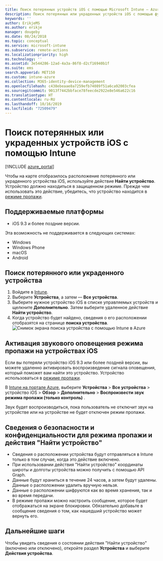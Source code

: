 ```yaml
---
title: Поиск потерянных устройств iOS с помощью Microsoft Intune — Azure | Документация Майкрософт
description: Поиск потерянных или украденных устройств iOS с помощью функции поиска устройства в Microsoft Intune. Ознакомьтесь со сведениями о безопасности и конфиденциальности при использовании действия поиска устройства.
keywords: ''
author: ErikjeMS
ms.author: erikje
manager: dougeby
ms.date: 08/24/2018
ms.topic: conceptual
ms.service: microsoft-intune
ms.subservice: remote-actions
ms.localizationpriority: high
ms.technology: ''
ms.assetid: 3e544286-12ad-4a3a-86f8-d2cf16940b1f
ms.suite: ems
search.appverid: MET150
ms.custom: intune-azure
ms.collection: M365-identity-device-management
ms.openlocfilehash: c438ebeaae8a7259efb74089f51a6ca92003cfea
ms.sourcegitcommit: 9013f7442bbface78feecde2922e8e546a622c16
ms.translationtype: HT
ms.contentlocale: ru-RU
ms.lasthandoff: 10/16/2019
ms.locfileid: "72509479"
---
```

# <a name="locate-lost-or-stolen-ios-devices-with-intune"></a>Поиск потерянных или украденных устройств iOS с помощью Intune

[!INCLUDE [azure_portal](../includes/azure_portal.md)]

Чтобы на карте отобразилось расположение потерянного или украденного устройства iOS, используйте действие **Найти устройство**. Устройство должно находиться в защищенном режиме. Прежде чем использовать это действие, убедитесь, что устройство находится в [режиме пропажи](device-lost-mode.md).

## <a name="supported-platforms"></a>Поддерживаемые платформы

- iOS 9.3 и более поздние версии.

Эта возможность не поддерживается в следующих системах: 
- Windows
- Windows Phone
- macOS
- Android

## <a name="locate-a-lost-or-stolen-device"></a>Поиск потерянного или украденного устройства

1. Войдите в [Intune](https://go.microsoft.com/fwlink/?linkid=2090973).
3. Выберите **Устройства**, а затем — **Все устройства**.
4. Выберите нужное устройство iOS в списке управляемых устройств и щелкните **Дополнительно**. Затем выберите удаленное действие **Найти устройство**.
5. Когда устройство будет найдено, сведения о его расположении отобразятся на странице **поиска устройства**.
    ![Снимок экрана поиска устройства с помощью Intune в Azure](./media/device-locate/locate-device.png)


## <a name="activate-lost-mode-sound-alert-on-an-ios-device"></a>Активация звукового оповещения режима пропажи на устройствах iOS

Если вы потеряли устройство iOS 9.3 или более поздней версии, вы можете удаленно активировать воспроизведение сигнала оповещения, который поможет вам найти это устройство. Устройство использоваться в [режиме пропажи](device-lost-mode.md).

В [Intune на портале Azure](https://aka.ms/intuneportal), выберите **Устройства** > **Все устройства** > устройство iOS > **Обзор** > **Дополнительно** > **Воспроизвести звук режима пропажи (только контроль)** .

Звук будет воспроизводиться, пока пользователь не отключит звук на устройстве или на устройстве не будет отключен режим пропажи.


## <a name="security-and-privacy-information-for-lost-mode-and-locate-device-actions"></a>Сведения о безопасности и конфиденциальности для режима пропажи и действия "Найти устройство"
- Сведения о расположении устройства будут отправляться в Intune только в том случае, когда это действие включено.
- При использовании действия "Найти устройство" координаты широты и долготы устройства можно получить с помощью API Graph.
- Данные будут храниться в течение 24 часов, а затем будут удалены. Данные о расположении удалить вручную нельзя.
- Данные о расположении шифруются как во время хранения, так и во время передачи.
- В режиме пропажи можно настроить сообщение, которое будет отображаться на экране блокировки. Обязательно добавьте в сообщение сведения о том, как нашедший устройство может вернуть его.

## <a name="next-steps"></a>Дальнейшие шаги

Чтобы увидеть сведения о состоянии действия "Найти устройство" (включено или отключено), откройте раздел **Устройства** и выберите **Действия устройства**.
